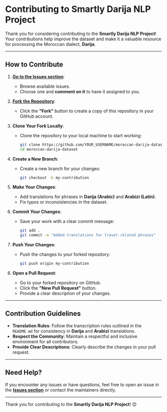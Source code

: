 # Contributing to Smartly Darija NLP Project

Thank you for considering contributing to the **Smartly Darija NLP Project**! Your contributions help improve the dataset and make it a valuable resource for processing the Moroccan dialect, **Darija**.

---

## How to Contribute

1. **[Go to the Issues section](https://github.com/SmartlyAI/moroccan-darija-dataset/issues)**:
   - Browse available issues.
   - Choose one and **comment on it** to have it assigned to you.

2. **[Fork the Repository](https://github.com/SmartlyAI/moroccan-darija-dataset)**:
   - Click the **"Fork"** button to create a copy of this repository in your GitHub account.

3. **Clone Your Fork Locally**:
   - Clone the repository to your local machine to start working:
     ```bash
     git clone https://github.com/YOUR_USERNAME/moroccan-darija-dataset.git
     cd moroccan-darija-dataset
     ```

4. **Create a New Branch**:
   - Create a new branch for your changes:
     ```bash
     git checkout -b my-contribution
     ```

5. **Make Your Changes**:
   - Add translations for phrases in **Darija (Arabic)** and **Arabizi (Latin)**.
   - Fix typos or inconsistencies in the dataset.

6. **Commit Your Changes**:
   - Save your work with a clear commit message:
     ```bash
     git add .
     git commit -m "Added translations for travel-related phrases"
     ```

7. **Push Your Changes**:
   - Push the changes to your forked repository:
     ```bash
     git push origin my-contribution
     ```

8. **Open a Pull Request**:
   - Go to your forked repository on GitHub.
   - Click the **"New Pull Request"** button.
   - Provide a clear description of your changes.

---

## Contribution Guidelines

- **Translation Rules**: Follow the transcription rules outlined in the `README.md` for consistency in **Darija** and **Arabizi** translations.
- **Respect the Community**: Maintain a respectful and inclusive environment for all contributors.
- **Provide Clear Descriptions**: Clearly describe the changes in your pull request.

---

## Need Help?

If you encounter any issues or have questions, feel free to open an issue in the **[Issues section](https://github.com/SmartlyAI/moroccan-darija-dataset/issues)** or contact the maintainers directly.

---

Thank you for contributing to the **Smartly Darija NLP Project**! 😊
